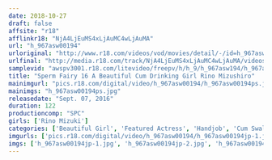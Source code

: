 ```yaml
---
date: 2018-10-27
draft: false
affsite: "r18"
afflinkr18: "NjA4LjEuMS4xLjAuMC4wLjAuMA"
url: "h_967asw00194"
urloriginal: "http://www.r18.com/videos/vod/movies/detail/-/id=h_967asw00194"
urlfinal: "http://media.r18.com/track/NjA4LjEuMS4xLjAuMC4wLjAuMA/videos/vod/movies/detail/-/id=h_967asw00194"
samplevid: "awspv3001.r18.com/litevideo/freepv/h/h_9/h_967asw194/h_967asw194_dmb_w.mp4"
title: "Sperm Fairy 16 A Beautiful Cum Drinking Girl Rino Mizushiro"
mainimgurl: "pics.r18.com/digital/video/h_967asw00194/h_967asw00194ps.jpg"
mainimgs: "h_967asw00194ps.jpg"
releasedate: "Sept. 07, 2016"
duration: 122
productioncomp: "SPC"
girls: ['Rino Mizuki']
categories: ['Beautiful Girl', 'Featured Actress', 'Handjob', 'Cum Swallowing', 'Threesome / Foursome']
imgurls: ['pics.r18.com/digital/video/h_967asw00194/h_967asw00194jp-1.jpg', 'pics.r18.com/digital/video/h_967asw00194/h_967asw00194jp-2.jpg', 'pics.r18.com/digital/video/h_967asw00194/h_967asw00194jp-3.jpg', 'pics.r18.com/digital/video/h_967asw00194/h_967asw00194jp-4.jpg', 'pics.r18.com/digital/video/h_967asw00194/h_967asw00194jp-5.jpg', 'pics.r18.com/digital/video/h_967asw00194/h_967asw00194jp-6.jpg', 'pics.r18.com/digital/video/h_967asw00194/h_967asw00194jp-7.jpg', 'pics.r18.com/digital/video/h_967asw00194/h_967asw00194jp-8.jpg', 'pics.r18.com/digital/video/h_967asw00194/h_967asw00194jp-9.jpg', 'pics.r18.com/digital/video/h_967asw00194/h_967asw00194jp-10.jpg', 'pics.r18.com/digital/video/h_967asw00194/h_967asw00194jp-11.jpg', 'pics.r18.com/digital/video/h_967asw00194/h_967asw00194jp-12.jpg', 'pics.r18.com/digital/video/h_967asw00194/h_967asw00194jp-13.jpg', 'pics.r18.com/digital/video/h_967asw00194/h_967asw00194jp-14.jpg', 'pics.r18.com/digital/video/h_967asw00194/h_967asw00194jp-15.jpg', 'pics.r18.com/digital/video/h_967asw00194/h_967asw00194jp-16.jpg', 'pics.r18.com/digital/video/h_967asw00194/h_967asw00194jp-17.jpg', 'pics.r18.com/digital/video/h_967asw00194/h_967asw00194jp-18.jpg', 'pics.r18.com/digital/video/h_967asw00194/h_967asw00194jp-19.jpg', 'pics.r18.com/digital/video/h_967asw00194/h_967asw00194jp-20.jpg']
imgs: ['h_967asw00194jp-1.jpg', 'h_967asw00194jp-2.jpg', 'h_967asw00194jp-3.jpg', 'h_967asw00194jp-4.jpg', 'h_967asw00194jp-5.jpg', 'h_967asw00194jp-6.jpg', 'h_967asw00194jp-7.jpg', 'h_967asw00194jp-8.jpg', 'h_967asw00194jp-9.jpg', 'h_967asw00194jp-10.jpg', 'h_967asw00194jp-11.jpg', 'h_967asw00194jp-12.jpg', 'h_967asw00194jp-13.jpg', 'h_967asw00194jp-14.jpg', 'h_967asw00194jp-15.jpg', 'h_967asw00194jp-16.jpg', 'h_967asw00194jp-17.jpg', 'h_967asw00194jp-18.jpg', 'h_967asw00194jp-19.jpg', 'h_967asw00194jp-20.jpg']
---
```

